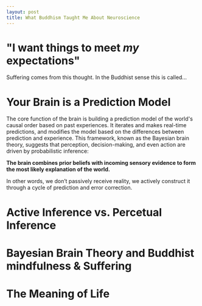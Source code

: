 ```yaml
---
layout: post
title: What Buddhism Taught Me About Neuroscience
---
```



# "I want things to meet *my* expectations"

Suffering comes from this thought. In the Buddhist sense this is called...
# Your Brain is a Prediction Model

The core function of the brain is building a prediction model of the world's causal order based on past experiences. It iterates and makes real-time predictions, and modifies the model based on the differences between prediction and experience. This framework, known as the Bayesian brain theory, suggests that perception, decision-making, and even action are driven by probabilistic inference: 

**The brain combines prior beliefs with incoming sensory evidence to form the most likely explanation of the world.**

In other words, we don’t passively receive reality, we actively construct it through a cycle of prediction and error correction.

# Active Inference vs. Percetual Inference


# Bayesian Brain Theory and Buddhist mindfulness & Suffering


# The Meaning of Life